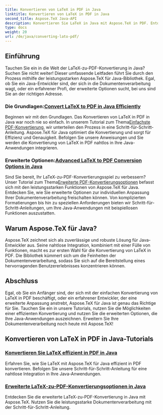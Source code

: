 ```yaml
---
title: Konvertieren von LaTeX in PDF in Java
linktitle: Konvertieren von LaTeX in PDF in Java
second_title: Aspose.TeX Java-API
description: Konvertieren Sie LaTeX in Java mit Aspose.TeX in PDF. Entdecken Sie effiziente und fortschrittliche Optionen für die Integration in Ihre Java-Anwendungen. Nutzen Sie leistungsstarke Funktionen zur Dokumentenverarbeitung.
type: docs
weight: 20
url: /de/java/converting-lato-pdf/
---
```


## Einführung

Tauchen Sie ein in die Welt der LaTeX-zu-PDF-Konvertierung in Java? Suchen Sie nicht weiter! Dieser umfassende Leitfaden führt Sie durch den Prozess mithilfe der leistungsstarken Aspose.TeX für Java-Bibliothek. Egal, ob Sie ein Java-Entwickler sind, der sich in die Dokumentenverarbeitung wagt, oder ein erfahrener Profi, der erweiterte Optionen sucht, bei uns sind Sie an der richtigen Adresse.

###  Die Grundlagen:[Convert LaTeX to PDF in Java Efficiently](./simplest-pdf-conversion/)

 Beginnen wir mit den Grundlagen. Das Konvertieren von LaTeX in PDF in Java war noch nie so einfach. In unserem Tutorial zum Thema[Einfachste PDF-Konvertierung](./simplest-pdf-conversion/), wir unterteilen den Prozess in eine Schritt-für-Schritt-Anleitung. Aspose.TeX für Java optimiert die Konvertierung und sorgt für Effizienz und Genauigkeit. Befolgen Sie unsere Anweisungen und Sie werden die Konvertierung von LaTeX in PDF nahtlos in Ihre Java-Anwendungen integrieren.

###  Erweiterte Optionen:[Advanced LaTeX to PDF Conversion Options in Java](./advanced-pdf-conversion/)

 Sind Sie bereit, Ihr LaTeX-zu-PDF-Konvertierungsspiel zu verbessern? Unser Tutorial zum Thema[Erweiterte PDF-Konvertierungsoptionen](./advanced-pdf-conversion/) befasst sich mit den leistungsstarken Funktionen von Aspose.TeX für Java. Entdecken Sie, wie Sie erweiterte Optionen zur individuellen Anpassung Ihrer Dokumentenverarbeitung freischalten können. Von komplizierten Formatierungen bis hin zu speziellen Anforderungen bieten wir Schritt-für-Schritt-Anleitungen, um Ihre Java-Anwendungen mit beispiellosen Funktionen auszustatten.

## Warum Aspose.TeX für Java?

Aspose.TeX zeichnet sich als zuverlässige und robuste Lösung für Java-Entwickler aus. Seine nahtlose Integration, kombiniert mit einer Fülle von Funktionen, macht es zur ersten Wahl für die Konvertierung von LaTeX in PDF. Die Bibliothek kümmert sich um die Feinheiten der Dokumentenverarbeitung, sodass Sie sich auf die Bereitstellung eines hervorragenden Benutzererlebnisses konzentrieren können.

## Abschluss

Egal, ob Sie ein Anfänger sind, der sich mit der einfachen Konvertierung von LaTeX in PDF beschäftigt, oder ein erfahrener Entwickler, der eine erweiterte Anpassung anstrebt, Aspose.TeX für Java ist genau das Richtige für Sie. Tauchen Sie ein in unsere Tutorials, nutzen Sie die Möglichkeiten einer effizienten Konvertierung und nutzen Sie die erweiterten Optionen, die Ihre Java-Anwendungen auszeichnen. Erweitern Sie Ihre Dokumentenverarbeitung noch heute mit Aspose.TeX!
## Konvertieren von LaTeX in PDF in Java-Tutorials
### [Konvertieren Sie LaTeX effizient in PDF in Java](./simplest-pdf-conversion/)
Erfahren Sie, wie Sie LaTeX mit Aspose.TeX für Java effizient in PDF konvertieren. Befolgen Sie unsere Schritt-für-Schritt-Anleitung für eine nahtlose Integration in Ihre Java-Anwendungen.
### [Erweiterte LaTeX-zu-PDF-Konvertierungsoptionen in Java](./advanced-pdf-conversion/)
Entdecken Sie die erweiterte LaTeX-zu-PDF-Konvertierung in Java mit Aspose.TeX. Nutzen Sie die leistungsstarke Dokumentenverarbeitung mit der Schritt-für-Schritt-Anleitung.